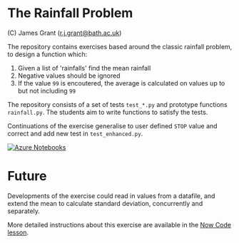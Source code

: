# The Rainfall Problem

(C) James Grant (r.j.grant@bath.ac.uk)

The repository contains exercises based around the classic rainfall problem, to design a function which:

1. Given a list of 'rainfalls' find the mean rainfall
2. Negative values should be ignored 
3. If the value `99` is encoutered, the average is calculated on values up to but not including `99`

The repository consists of a set of tests `test_*.py` and prototype functions `rainfall.py`.  The students aim to write functions to satisfy the tests.

Continuations of the exercise generalise to user defined `STOP` value and correct and add new test in `test_enhanced.py`.

[![Azure Notebooks](https://notebooks.azure.com/launch.png)](https://notebooks.azure.com/import/gh/arc-bath/rainfall)

# Future

Developments of the exercise could read in values from a datafile, and extend the mean to calculate standard deviation, concurrently and separately.

More detailed instructions about this exercise are available in the [Now Code lesson](https://arc-bath.github.io/now-code/01-rainfall.html).
